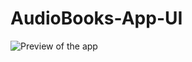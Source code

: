 # AudioBooks-App-UI

![Preview of the app](https://github.com/KumarArab/AudioBooks-App-UI/blob/master/thumb.png?raw=true)
